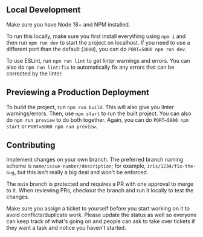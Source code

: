 ## Local Development

Make sure you have Node 18+ and NPM installed.

To run this locally, make sure you first install everything using `npm i` and then run `npm run dev` to start the project on localhost. If you need to use a different port than the default (`3000`), you can do `PORT=5000 npm run dev`.

To use ESLint, run `npm run lint` to get linter warnings and errors. You can also do `npm run lint:fix` to automatically fix any errors that can be corrected by the linter.

## Previewing a Production Deployment

To build the project, run `npm run build`. This will also give you linter warnings/errors. Then, use `npm start` to run the built project. You can also do `npm run preview` to do both together. Again, you can do `PORT=5000 npm start` or `PORT=5000 npm run preview`.

## Contributing

Implement changes on your own branch. The preferred branch naming scheme is `name/issue-number/description`; for example, `iris/1234/fix-the-bug`, but this isn't really a big deal and won't be enforced.

The `main` branch is protected and requires a PR with one approval to merge to it. When reviewing PRs, checkout the branch and run it locally to test the changes.

Make sure you assign a ticket to yourself before you start working on it to avoid conflicts/duplicate work. Please update the status as well so everyone can keep track of what's going on and people can ask to take over tickets if they want a task and notice you haven't started.

